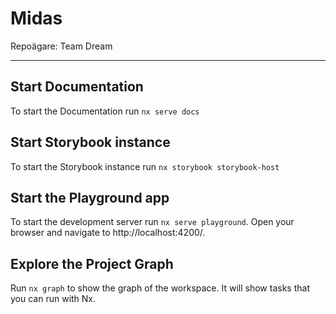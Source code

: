 # Midas

Repoägare: Team Dream

---

## Start Documentation

To start the Documentation run `nx serve docs`

## Start Storybook instance

To start the Storybook instance run `nx storybook storybook-host`

## Start the Playground app

To start the development server run `nx serve playground`. Open your browser and navigate to http://localhost:4200/.

## Explore the Project Graph
Run `nx graph` to show the graph of the workspace.
It will show tasks that you can run with Nx.

